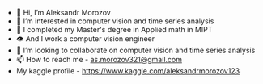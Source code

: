- 👋 Hi, I’m Aleksandr Morozov 
- 👀 I’m interested in computer vision and time series analysis  
- 🌱 I completed my Master's degree in Applied math in MIPT
- 👁️ And I work a computer vision engineer
- 💞️ I’m looking to collaborate on computer vision and time series analysis 
- 📫 How to reach me - as.morozov321@gmail.com
- My kaggle profile - https://www.kaggle.com/aleksandrmorozov123

<!---
AleksandrMorozov123/AleksandrMorozov123 is a ✨ special ✨ repository because its `README.md` (this file) appears on your GitHub profile.
You can click the Preview link to take a look at your changes.
--->
